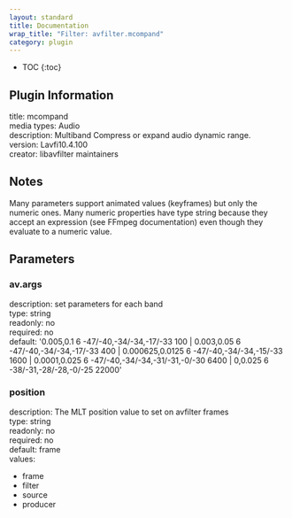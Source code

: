 ```yaml
---
layout: standard
title: Documentation
wrap_title: "Filter: avfilter.mcompand"
category: plugin
---
```

* TOC
{:toc}

## Plugin Information

title: mcompand  
media types:
Audio  
description: Multiband Compress or expand audio dynamic range.  
version: Lavfi10.4.100  
creator: libavfilter maintainers  

## Notes

Many parameters support animated values (keyframes) but only the numeric ones. Many numeric properties have type string because they accept an expression (see FFmpeg documentation) even though they evaluate to a numeric value.

## Parameters

### av.args

  
description:
set parameters for each band  
type: string  
readonly: no  
required: no  
default: '0.005,0.1 6 -47/-40,-34/-34,-17/-33 100 | 0.003,0.05 6 -47/-40,-34/-34,-17/-33 400 | 0.000625,0.0125 6 -47/-40,-34/-34,-15/-33 1600 | 0.0001,0.025 6 -47/-40,-34/-34,-31/-31,-0/-30 6400 | 0,0.025 6 -38/-31,-28/-28,-0/-25 22000'  

### position

  
description:
The MLT position value to set on avfilter frames  
type: string  
readonly: no  
required: no  
default: frame  
values:  

* frame
* filter
* source
* producer

